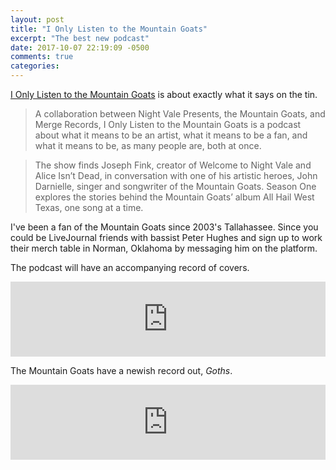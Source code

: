 ```yaml
---
layout: post
title: "I Only Listen to the Mountain Goats"
excerpt: "The best new podcast"
date: 2017-10-07 22:19:09 -0500
comments: true
categories: 
---
```


[I Only Listen to the Mountain Goats](http://www.nightvalepresents.com/ionlylistentothemountaingoats) is about exactly what it says on the tin.

> A collaboration between Night Vale Presents, the Mountain Goats, and Merge Records, I Only Listen to the Mountain Goats is a podcast about what it means to be an artist, what it means to be a fan, and what it means to be, as many people are, both at once.

> The show finds Joseph Fink, creator of Welcome to Night Vale and Alice Isn’t Dead, in conversation with one of his artistic heroes, John Darnielle, singer and songwriter of the Mountain Goats. Season One explores the stories behind the Mountain Goats’ album All Hail West Texas, one song at a time.

I've been a fan of the Mountain Goats since 2003's Tallahassee. Since you could be LiveJournal friends with bassist Peter Hughes and sign up to work their merch table in Norman, Oklahoma by messaging him on the platform. 

The podcast will have an accompanying record of covers.

<iframe style="border: 0; width: 100%; height: 120px;" src="https://bandcamp.com/EmbeddedPlayer/album=1063136394/size=large/bgcol=ffffff/linkcol=0687f5/tracklist=false/artwork=small/transparent=true/" seamless><a href="http://themountaingoats.bandcamp.com/album/i-only-listen-to-the-mountain-goats">I Only Listen to the Mountain Goats by Various Artists</a></iframe>

The Mountain Goats have a newish record out, _Goths_.

<iframe style="border: 0; width: 100%; height: 120px;" src="https://bandcamp.com/EmbeddedPlayer/album=3495181462/size=large/bgcol=ffffff/linkcol=0687f5/tracklist=false/artwork=small/transparent=true/" seamless><a href="http://themountaingoats.bandcamp.com/album/goths-deluxe-version">Goths (Deluxe Version) by The Mountain Goats</a></iframe>
